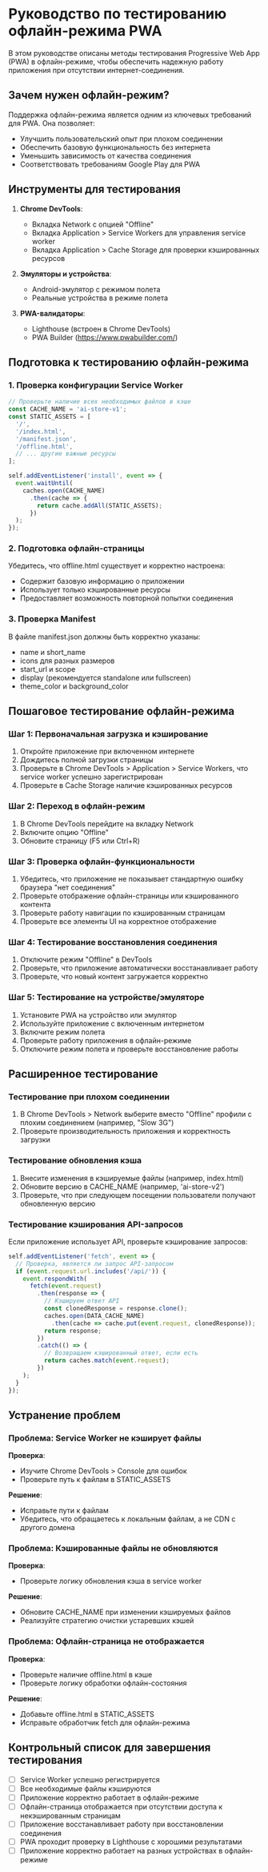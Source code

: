 # Руководство по тестированию офлайн-режима PWA

В этом руководстве описаны методы тестирования Progressive Web App (PWA) в офлайн-режиме, чтобы обеспечить надежную работу приложения при отсутствии интернет-соединения.

## Зачем нужен офлайн-режим?

Поддержка офлайн-режима является одним из ключевых требований для PWA. Она позволяет:
- Улучшить пользовательский опыт при плохом соединении
- Обеспечить базовую функциональность без интернета
- Уменьшить зависимость от качества соединения
- Соответствовать требованиям Google Play для PWA

## Инструменты для тестирования

1. **Chrome DevTools**:
   - Вкладка Network с опцией "Offline"
   - Вкладка Application > Service Workers для управления service worker
   - Вкладка Application > Cache Storage для проверки кэшированных ресурсов

2. **Эмуляторы и устройства**:
   - Android-эмулятор с режимом полета
   - Реальные устройства в режиме полета

3. **PWA-валидаторы**:
   - Lighthouse (встроен в Chrome DevTools)
   - PWA Builder (https://www.pwabuilder.com/)

## Подготовка к тестированию офлайн-режима

### 1. Проверка конфигурации Service Worker

```javascript
// Проверьте наличие всех необходимых файлов в кэше
const CACHE_NAME = 'ai-store-v1';
const STATIC_ASSETS = [
  '/',
  '/index.html',
  '/manifest.json',
  '/offline.html',
  // ... другие важные ресурсы
];

self.addEventListener('install', event => {
  event.waitUntil(
    caches.open(CACHE_NAME)
      .then(cache => {
        return cache.addAll(STATIC_ASSETS);
      })
  );
});
```

### 2. Подготовка офлайн-страницы

Убедитесь, что offline.html существует и корректно настроена:
- Содержит базовую информацию о приложении
- Использует только кэшированные ресурсы
- Предоставляет возможность повторной попытки соединения

### 3. Проверка Manifest

В файле manifest.json должны быть корректно указаны:
- name и short_name
- icons для разных размеров
- start_url и scope
- display (рекомендуется standalone или fullscreen)
- theme_color и background_color

## Пошаговое тестирование офлайн-режима

### Шаг 1: Первоначальная загрузка и кэширование

1. Откройте приложение при включенном интернете
2. Дождитесь полной загрузки страницы
3. Проверьте в Chrome DevTools > Application > Service Workers, что service worker успешно зарегистрирован
4. Проверьте в Cache Storage наличие кэшированных ресурсов

### Шаг 2: Переход в офлайн-режим

1. В Chrome DevTools перейдите на вкладку Network
2. Включите опцию "Offline"
3. Обновите страницу (F5 или Ctrl+R)

### Шаг 3: Проверка офлайн-функциональности

1. Убедитесь, что приложение не показывает стандартную ошибку браузера "нет соединения"
2. Проверьте отображение офлайн-страницы или кэшированного контента
3. Проверьте работу навигации по кэшированным страницам
4. Проверьте все элементы UI на корректное отображение

### Шаг 4: Тестирование восстановления соединения

1. Отключите режим "Offline" в DevTools
2. Проверьте, что приложение автоматически восстанавливает работу
3. Проверьте, что новый контент загружается корректно

### Шаг 5: Тестирование на устройстве/эмуляторе

1. Установите PWA на устройство или эмулятор
2. Используйте приложение с включенным интернетом
3. Включите режим полета
4. Проверьте работу приложения в офлайн-режиме
5. Отключите режим полета и проверьте восстановление работы

## Расширенное тестирование

### Тестирование при плохом соединении

1. В Chrome DevTools > Network выберите вместо "Offline" профили с плохим соединением (например, "Slow 3G")
2. Проверьте производительность приложения и корректность загрузки

### Тестирование обновления кэша

1. Внесите изменения в кэшируемые файлы (например, index.html)
2. Обновите версию в CACHE_NAME (например, 'ai-store-v2')
3. Проверьте, что при следующем посещении пользователи получают обновленную версию

### Тестирование кэширования API-запросов

Если приложение использует API, проверьте кэширование запросов:

```javascript
self.addEventListener('fetch', event => {
  // Проверка, является ли запрос API-запросом
  if (event.request.url.includes('/api/')) {
    event.respondWith(
      fetch(event.request)
        .then(response => {
          // Кэшируем ответ API
          const clonedResponse = response.clone();
          caches.open(DATA_CACHE_NAME)
            .then(cache => cache.put(event.request, clonedResponse));
          return response;
        })
        .catch(() => {
          // Возвращаем кэшированный ответ, если есть
          return caches.match(event.request);
        })
    );
  }
});
```

## Устранение проблем

### Проблема: Service Worker не кэширует файлы

**Проверка**: 
- Изучите Chrome DevTools > Console для ошибок
- Проверьте путь к файлам в STATIC_ASSETS

**Решение**:
- Исправьте пути к файлам
- Убедитесь, что обращаетесь к локальным файлам, а не CDN с другого домена

### Проблема: Кэшированные файлы не обновляются

**Проверка**:
- Проверьте логику обновления кэша в service worker

**Решение**:
- Обновите CACHE_NAME при изменении кэшируемых файлов
- Реализуйте стратегию очистки устаревших кэшей

### Проблема: Офлайн-страница не отображается

**Проверка**:
- Проверьте наличие offline.html в кэше
- Проверьте логику обработки офлайн-состояния

**Решение**:
- Добавьте offline.html в STATIC_ASSETS
- Исправьте обработчик fetch для офлайн-режима

## Контрольный список для завершения тестирования

- [ ] Service Worker успешно регистрируется
- [ ] Все необходимые файлы кэшируются
- [ ] Приложение корректно работает в офлайн-режиме
- [ ] Офлайн-страница отображается при отсутствии доступа к некэшированным страницам
- [ ] Приложение восстанавливает работу при восстановлении соединения
- [ ] PWA проходит проверку в Lighthouse с хорошими результатами
- [ ] Приложение корректно работает на разных устройствах в офлайн-режиме